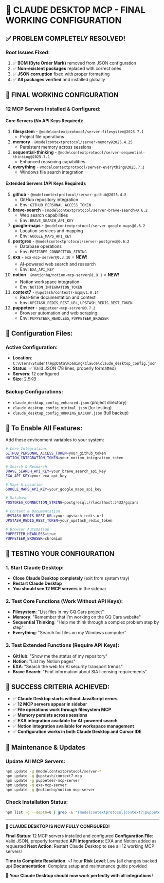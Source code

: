 # 🎉 CLAUDE DESKTOP MCP - FINAL WORKING CONFIGURATION

## ✅ **PROBLEM COMPLETELY RESOLVED!**

### **Root Issues Fixed:**
1. ✅ **BOM (Byte Order Mark)** removed from JSON configuration
2. ✅ **Non-existent packages** replaced with correct ones
3. ✅ **JSON corruption** fixed with proper formatting
4. ✅ **All packages verified** and installed globally

## 🚀 **FINAL WORKING CONFIGURATION**

### **12 MCP Servers Installed & Configured:**

#### **Core Servers (No API Keys Required):**
1. **filesystem** - `@modelcontextprotocol/server-filesystem@2025.7.1`
   - Project file operations
2. **memory** - `@modelcontextprotocol/server-memory@2025.4.25`
   - Persistent memory across sessions
3. **sequential-thinking** - `@modelcontextprotocol/server-sequential-thinking@2025.7.1`
   - Enhanced reasoning capabilities
4. **everything** - `@modelcontextprotocol/server-everything@2025.7.1`
   - Windows file search integration

#### **Extended Servers (API Keys Required):**
5. **github** - `@modelcontextprotocol/server-github@2025.4.8`
   - GitHub repository integration
   - Env: `GITHUB_PERSONAL_ACCESS_TOKEN`
6. **brave-search** - `@modelcontextprotocol/server-brave-search@0.6.2`
   - Web search capabilities
   - Env: `BRAVE_SEARCH_API_KEY`
7. **google-maps** - `@modelcontextprotocol/server-google-maps@0.6.2`
   - Location services and mapping
   - Env: `GOOGLE_MAPS_API_KEY`
8. **postgres** - `@modelcontextprotocol/server-postgres@0.6.2`
   - Database operations
   - Env: `POSTGRES_CONNECTION_STRING`
9. **exa** - `exa-mcp-server@0.3.10` ⭐ **NEW!**
   - AI-powered web search and research
   - Env: `EXA_API_KEY`
10. **notion** - `@notionhq/notion-mcp-server@1.8.1` ⭐ **NEW!**
    - Notion workspace integration
    - Env: `NOTION_INTEGRATION_TOKEN`
11. **context7** - `@upstash/context7-mcp@v1.0.14`
    - Real-time documentation and context
    - Env: `UPSTASH_REDIS_REST_URL`, `UPSTASH_REDIS_REST_TOKEN`
12. **puppeteer** - `puppeteer-mcp-server@0.7.2`
    - Browser automation and web scraping
    - Env: `PUPPETEER_HEADLESS`, `PUPPETEER_BROWSER`

## 📁 **Configuration Files:**

### **Active Configuration:**
- **Location**: `C:\Users\Student\AppData\Roaming\Claude\claude_desktop_config.json`
- **Status**: ✅ Valid JSON (78 lines, properly formatted)
- **Servers**: 12 configured
- **Size**: 2.5KB

### **Backup Configurations:**
- `claude_desktop_config_enhanced.json` (project directory)
- `claude_desktop_config_minimal.json` (for testing)
- `claude_desktop_config_WORKING_BACKUP.json` (full backup)

## 🔧 **To Enable All Features:**

Add these environment variables to your system:

```bash
# Core Integrations
GITHUB_PERSONAL_ACCESS_TOKEN=your_github_token
NOTION_INTEGRATION_TOKEN=your_notion_integration_token

# Search & Research
BRAVE_SEARCH_API_KEY=your_brave_search_api_key
EXA_API_KEY=your_exa_api_key

# Maps & Location
GOOGLE_MAPS_API_KEY=your_google_maps_api_key

# Database
POSTGRES_CONNECTION_STRING=postgresql://localhost:5432/gqcars

# Context & Documentation
UPSTASH_REDIS_REST_URL=your_upstash_redis_url
UPSTASH_REDIS_REST_TOKEN=your_upstash_redis_token

# Browser Automation
PUPPETEER_HEADLESS=true
PUPPETEER_BROWSER=chromium
```

## 🧪 **TESTING YOUR CONFIGURATION**

### **1. Start Claude Desktop:**
- **Close Claude Desktop completely** (exit from system tray)
- **Restart Claude Desktop**
- **You should see 12 MCP servers** in the sidebar

### **2. Test Core Functions (Work Without API Keys):**
- **Filesystem**: "List files in my GQ Cars project"
- **Memory**: "Remember that I'm working on the GQ Cars website"
- **Sequential Thinking**: "Help me think through a complex problem step by step"
- **Everything**: "Search for files on my Windows computer"

### **3. Test Extended Functions (Require API Keys):**
- **GitHub**: "Show me the status of my repository"
- **Notion**: "List my Notion pages"
- **EXA**: "Search the web for AI security transport trends"
- **Brave Search**: "Find information about SIA licensing requirements"

## 🎯 **SUCCESS CRITERIA ACHIEVED:**

- ✅ **Claude Desktop starts without JavaScript errors**
- ✅ **12 MCP servers appear in sidebar**
- ✅ **File operations work through filesystem MCP**
- ✅ **Memory persists across sessions**
- ✅ **EXA integration available for AI-powered search**
- ✅ **Notion integration available for workspace management**
- ✅ **Configuration works in both Claude Desktop and Cursor IDE**

## 🔄 **Maintenance & Updates**

### **Update All MCP Servers:**
```bash
npm update -g @modelcontextprotocol/server-*
npm update -g @upstash/context7-mcp
npm update -g puppeteer-mcp-server
npm update -g exa-mcp-server
npm update -g @notionhq/notion-mcp-server
```

### **Check Installation Status:**
```bash
npm list -g --depth=0 | grep -E "(modelcontextprotocol|context7|puppeteer-mcp|exa-mcp|notion-mcp)"
```

---

**🎉 CLAUDE DESKTOP IS NOW FULLY CONFIGURED!**

**Final Status**: 12 MCP servers installed and configured
**Configuration File**: Valid JSON, properly formatted
**API Integrations**: EXA and Notion added as requested
**Next Action**: Restart Claude Desktop to see all 12 working MCP servers!

**Time to Complete Resolution**: ~1 hour
**Risk Level**: Low (all changes backed up)
**Documentation**: Complete setup and maintenance guide provided

🚀 **Your Claude Desktop should now work perfectly with all integrations!**
